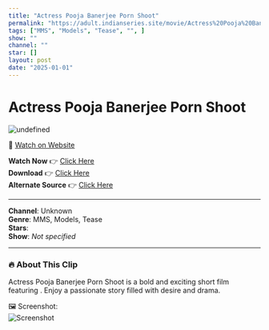 ```yaml
---
title: "Actress Pooja Banerjee Porn Shoot"
permalink: "https://adult.indianseries.site/movie/Actress%20Pooja%20Banerjee%20Porn%20Shoot"
tags: ["MMS", "Models", "Tease", "", ]
show: ""
channel: ""
star: []
layout: post
date: "2025-01-01"
---
```


# Actress Pooja Banerjee Porn Shoot

![undefined](https://desisins.com/wp-content/uploads/2024/08/Acress-Pooja-BanerJee-Porn-Shoot-DesiSins.com_.jpg)

🔗 [Watch on Website](https://adult.indianseries.site/movie/Actress%20Pooja%20Banerjee%20Porn%20Shoot)

**Watch Now** 👉 [Click Here](https://adult.indianseries.site/movie/Actress%20Pooja%20Banerjee%20Porn%20Shoot)  
**Download** 👉 [Click Here](https://adult.indianseries.site/movie/Actress%20Pooja%20Banerjee%20Porn%20Shoot)  
**Alternate Source** 👉 [Click Here](https://adult.indianseries.site/movie/Actress%20Pooja%20Banerjee%20Porn%20Shoot)

---

**Channel**: Unknown  
**Genre**: MMS, Models, Tease  
**Stars**:   
**Show**: *Not specified*

---

### 🔥 About This Clip

Actress Pooja Banerjee Porn Shoot is a bold and exciting short film featuring . Enjoy a passionate story filled with desire and drama.
 
🖼️ Screenshot:  
![Screenshot](https://desisins.com/wp-content/uploads/2024/08/Acress-Pooja-BanerJee-Porn-Shoot-DesiSins.com_.jpg)
